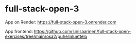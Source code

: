 # full-stack-open-3

App on Render: https://full-stack-open-3.onrender.com

App frontend: https://github.com/sinisaarinen/full-stack-open-exercises/tree/main/osa2/puhelinluettelo
